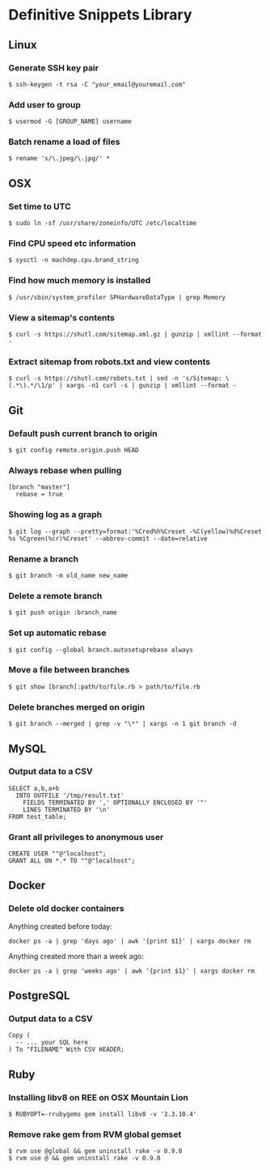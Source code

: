 # Definitive Snippets Library

## Linux

### Generate SSH key pair

    $ ssh-keygen -t rsa -C "your_email@youremail.com"

### Add user to group

    $ usermod -G [GROUP_NAME] username
    
### Batch rename a load of files

    $ rename 's/\.jpeg/\.jpg/' *

## OSX

### Set time to UTC

    $ sudo ln -sf /usr/share/zoneinfo/UTC /etc/localtime

### Find CPU speed etc information

    $ sysctl -n machdep.cpu.brand_string

### Find how much memory is installed

    $ /usr/sbin/system_profiler SPHardwareDataType | grep Memory

### View a sitemap's contents

    $ curl -s https://shutl.com/sitemap.xml.gz | gunzip | xmllint --format -

### Extract sitemap from robots.txt and view contents

    $ curl -s https://shutl.com/robots.txt | sed -n 's/Sitemap: \(.*\).*/\1/p' | xargs -n1 curl -s | gunzip | xmllint --format -

## Git

### Default push current branch to origin

    $ git config remote.origin.push HEAD

### Always rebase when pulling

    [branch "master"]
      rebase = true

### Showing log as a graph

    $ git log --graph --pretty=format:'%Cred%h%Creset -%C(yellow)%d%Creset %s %Cgreen(%cr)%Creset' --abbrev-commit --date=relative

### Rename a branch

    $ git branch -m old_name new_name

### Delete a remote branch

    $ git push origin :branch_name

### Set up automatic rebase

    $ git config --global branch.autosetuprebase always

### Move a file between branches

    $ git show [branch]:path/to/file.rb > path/to/file.rb

### Delete branches merged on origin

    $ git branch --merged | grep -v "\*" | xargs -n 1 git branch -d

## MySQL

### Output data to a CSV


    SELECT a,b,a+b
      INTO OUTFILE '/tmp/result.txt'
        FIELDS TERMINATED BY ',' OPTIONALLY ENCLOSED BY '"'
        LINES TERMINATED BY '\n'
    FROM test_table;

### Grant all privileges to anonymous user

    CREATE USER ""@"localhost";
    GRANT ALL ON *.* TO ""@"localhost";
    
    
## Docker

### Delete old docker containers

Anything created before today:

    docker ps -a | grep 'days ago' | awk '{print $1}' | xargs docker rm 

Anything created more than a week ago:

    docker ps -a | grep 'weeks ago' | awk '{print $1}' | xargs docker rm 


## PostgreSQL

### Output data to a CSV

    Copy (
      -- ... your SQL here
    ) To "FILENAME" With CSV HEADER;

## Ruby

### Installing libv8 on REE on OSX Mountain Lion

    $ RUBYOPT=-rrubygems gem install libv8 -v '3.3.10.4'

### Remove rake gem from RVM global gemset

    $ rvm use @global && gem uninstall rake -v 0.9.0  
    $ rvm use @ && gem uninstall rake -v 0.9.0  
